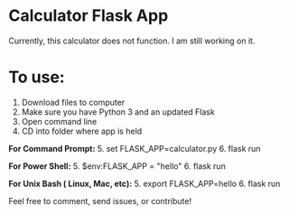 # Calculator Flask App


Currently, this calculator does not function. I am still working on it.

# To use:

1. Download files to computer
2. Make sure you have Python 3 and an updated Flask
3. Open command line
4. CD into folder where app is held

**For Command Prompt:**
5. set FLASK_APP=calculator.py
6. flask run

**For Power Shell:**
5. $env:FLASK_APP = "hello"
6. flask run

**For Unix Bash ( Linux, Mac, etc):**
5. export FLASK_APP=hello
6. flask run

Feel free to comment, send issues, or contribute!
